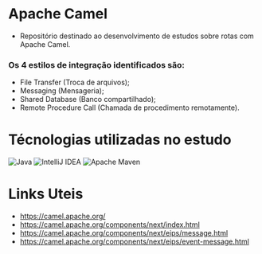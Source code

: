 # Apache Camel
* Repositório destinado ao desenvolvimento de estudos sobre rotas com Apache Camel.

### Os 4 estilos de integração identificados são: 
* File Transfer (Troca de arquivos); 
* Messaging (Mensageria); 
* Shared Database (Banco compartilhado); 
* Remote Procedure Call (Chamada de procedimento remotamente).

# Técnologias utilizadas no estudo

![Java](https://img.shields.io/badge/Java-ED8B00?style=for-the-badge&logo=openjdk&logoColor=white)
![IntelliJ IDEA](https://img.shields.io/badge/IntelliJIDEA-000000.svg?style=for-the-badge&logo=intellij-idea&logoColor=white)
![Apache Maven](https://img.shields.io/badge/Apache%20Maven-C71A36?style=for-the-badge&logo=Apache%20Maven&logoColor=white)

# Links Uteis
* https://camel.apache.org/
* https://camel.apache.org/components/next/index.html 
* https://camel.apache.org/components/next/eips/message.html
* https://camel.apache.org/components/next/eips/event-message.html